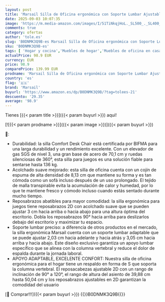 ```yaml
---
layout: post
title: 'Marsail Silla de Oficina ergonómica con Soporte Lumbar Ajustable  reposacabezas y reposabrazos  Altura Regulable y función basculante'
date: 2025-09-03 10:07:35
image: 'https://m.media-amazon.com/images/I/51TiNkqjHoL._SL500_._SL400_.jpg'
comments: true
category: ofertas
author: 'tole.es'
slug: 'B0DNMK3Q9B-es Marsail Silla de Oficina ergonómica con Soporte Lumbar...'
sku: 'B0DNMK3Q9B-es'
tags: [ 'Hogar y cocina','Muebles de hogar','Muebles de oficina en casa','Sillas de escritorio de oficina','Sillas y sofás de oficina','de','marsail','oficina','silla','🇪🇸', ]
actualPrice: 98.9 EUR
currency: EUR
price: 98.9
comparePrice: 139.99 EUR
prodname: 'Marsail Silla de Oficina ergonómica con Soporte Lumbar Ajustable  reposacabezas y reposabrazos  Altura Regulable y función basculante'
country: 'es'
flag: '🇪🇸'
brand: 'Marsail'
buyurl: 'https://www.amazon.es/dp/B0DNMK3Q9B/?tag=tolees-21'
descuento: '29.35'
average: '98.9'
---
```


Tienes [{{< param title >}}]({{< param buyurl >}}) aqui!

[![{{< param prodname >}}]({{< param image >}})]({{< param buyurl >}})

🔎:

- Durabilidad: la silla Comfort Desk Chair está certificada por BIFMA para una larga durabilidad y un rendimiento excelente. Con un elevador de gas SGS de nivel 3, una gran base de acero de 70,1 cm y ruedas silenciosas de 360°, esta silla para juegos es una solución fiable para sentarse hasta 136 kg.
- Acolchado suave mejorado: esta silla de oficina cuenta con un cojín de espuma de alta densidad de 8,13 cm que mantiene su forma y es tan cómoda como un sofá incluso después de un uso prolongado. El tejido de malla transpirable evita la acumulación de calor y humedad, por lo que te mantiene fresco y cómodo incluso cuando estás sentado durante mucho tiempo.
- Reposabrazos abatibles para mayor comodidad: la silla ergonómica para juegos tiene reposabrazos 2D con acolchado suave que se pueden ajustar 3 cm hacia arriba o hacia abajo para una altura óptima del escritorio. Dobla los reposabrazos 90° hacia arriba para deslizarlos debajo del escritorio y maximizar tu espacio.
- Soporte lumbar preciso: a diferencia de otros productos en el mercado, la silla ergonómica Marsail cuenta con un soporte lumbar adaptable que se puede ajustar 2,03 cm hacia adelante y hacia atrás y 3,05 cm hacia arriba y hacia abajo. Este diseño exclusivo garantiza un apoyo lumbar específico que se alinea con la columna vertebral y reduce el dolor de espalda durante la jornada laboral.
- APOYO ADAPTABLE, EXCELENTE CONFORT: Nuestra silla de oficina ergonómica para el hogar tiene un respaldo en forma de S que soporta la columna vertebral. El reposacabezas ajustable 2D con un rango de inclinación de 90° a 120°, el rango de altura del asiento de 39,88 cm hasta 50,04 cm y los reposabrazos ajustables en 2D garantizan la comodidad del usuario

[🛒 Comprar!!!]({{< param buyurl >}})
{{<world>}}B0DNMK3Q9B{{</world>}}
